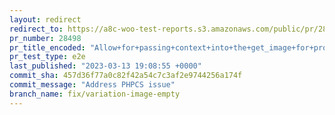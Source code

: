 ```yaml
---
layout: redirect
redirect_to: https://a8c-woo-test-reports.s3.amazonaws.com/public/pr/28498/e2e/index.html
pr_number: 28498
pr_title_encoded: "Allow+for+passing+context+into+the+get_image+for+product+variation."
pr_test_type: e2e
last_published: "2023-03-13 19:08:55 +0000"
commit_sha: 457d36f77a0c82f42a54c7c3af2e9744256a174f
commit_message: "Address PHPCS issue"
branch_name: fix/variation-image-empty
---
```

